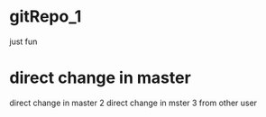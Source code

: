 # gitRepo_1
just fun

# direct change in master
direct change in master 2
direct change in mster 3 from other user
